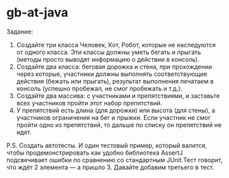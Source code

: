 # gb-at-java

Задание:
1. Создайте три класса Человек, Кот, Робот, которые не наследуются от одного класса. Эти классы должны уметь бегать и прыгать (методы просто выводят информацию о действии в консоль).
2. Создайте два класса: беговая дорожка и стена, при прохождении через которые, участники должны выполнять соответствующие действия (бежать или прыгать), результат выполнения печатаем в консоль (успешно пробежал, не смог пробежать и т.д.). 
3. Создайте два массива: с участниками и препятствиями, и заставьте всех участников пройти этот набор препятствий. 
4. У препятствий есть длина (для дорожки) или высота (для стены), а участников ограничения на бег и прыжки. Если участник не смог пройти одно из препятствий, то дальше по списку он препятствий не идет.

P.S. Создать автотесты. И один тестовый пример, который валится, чтобы продемонстрировать как удобно библиотека AssertJ подсвечивает ошибки по сравнению со стандартным JUnit.Тест говорит, что ждёт 2 элемента — а пришло 3. Давайте добавим третьего в тест. 
